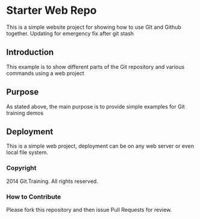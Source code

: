 # Starter Web Repo

This is a simple website project for showing
how to use GIt and Github together. Updating for emergency fix after git stash

## Introduction

This example is to show different parts of
the Git repository and various commands
using a web project

## Purpose

As stated above, the main purpose is to provide
simple examples for Git training demos

## Deployment

This is a simple web project, deployment
can be on any web server or even local
file system.

### Copyright

2014 Git.Training. All rights reserved.

### How to Contribute

Please fork this repository and then issue Pull Requests for
review.
